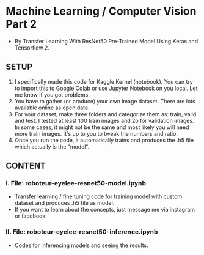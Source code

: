# Machine Learning / Computer Vision Part 2
* By Transfer Learning With ResNet50 Pre-Trained Model Using Keras and Tensorflow 2.

## SETUP
1. I specifically made this code for Kaggle Kernel (notebook). You can try to import this to Google Colab or use Jupyter Notebook on you local. Let me know if you got problems. 
2. You have to gather (or produce) your own image dataset. There are lots available online as open data.  
3. For your dataset, make three folders and categorize them as: train, valid and test. I tested at least 100 train images and 2o for validation images. In some cases, it might not be the same and most likely you will need more train images. It's up to you to tweak the numbers and ratio. 
4. Once you run the code, it automatically trains and produces the .h5 file which actually is the "model". 

## CONTENT
### I. File: roboteur-eyelee-resnet50-model.ipynb
* Transfer learning / fine tuning code for training model with custom dataset and produces .h5 file as model. 
* If you want to learn about the concepts, just message me via instagram or facebook. 

### II. File: roboteur-eyelee-resnet50-inference.ipynb
* Codes for inferencing models and seeing the results. 












